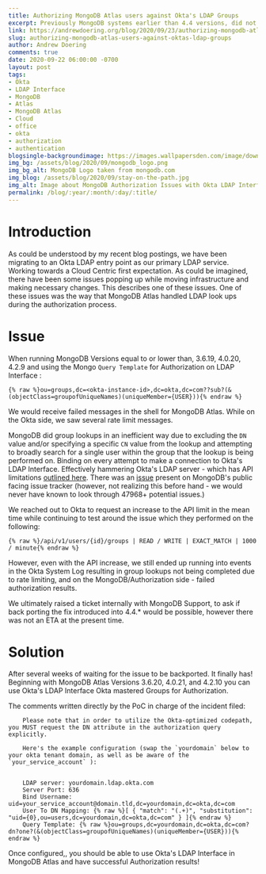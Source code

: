 ```yaml
---
title: Authorizing MongoDB Atlas users against Okta's LDAP Groups
excerpt: Previously MongoDB systems earlier than 4.4 versions, did not properly support doing lookups in Okta's LDAP interface, but recently that has changed. Come find out how!
link: https://andrewdoering.org/blog/2020/09/23/authorizing-mongodb-atlas-users-against-oktas-ldap-groups
slug: authorizing-mongodb-atlas-users-against-oktas-ldap-groups
author: Andrew Doering
comments: true
date: 2020-09-22 06:00:00 -0700
layout: post
tags:
- Okta
- LDAP Interface
- MongoDB
- Atlas
- MongoDB Atlas
- Cloud
- office
- okta
- authorization
- authentication
blogsingle-backgroundimage: https://images.wallpapersden.com/image/download/huawei-4k-stock-abstract_66336_1920x1080.jpg
img_bg: /assets/blog/2020/09/mongodb_logo.png
img_bg_alt: MongoDB Logo taken from mongodb.com
img_blog: /assets/blog/2020/09/stay-on-the-path.jpg
img_alt: Image about MongoDB Authorization Issues with Okta LDAP Interface. Intro image.
permalink: /blog/:year/:month/:day/:title/
---
```



# Introduction

As could be understood by my recent blog postings, we have been migrating to an Okta LDAP entry point as our primary LDAP service. Working towards a Cloud Centric first expectation. As could be imagined, there have been some issues popping up while moving infrastructure and making necessary changes. This describes one of these issues. One of these issues was the way that MongoDB Atlas handled LDAP look ups during the authorization process. 

# Issue

When running MongoDB Versions equal to or lower than, 3.6.19, 4.0.20, 4.2.9 and using the Mongo `Query Template` for Authorization on LDAP Interface :

`{% raw %}ou=groups,dc=<okta-instance-id>,dc=okta,dc=com??sub?(&(objectClass=groupofUniqueNames)(uniqueMember={USER})){% endraw %}`

We would receive failed messages in the shell for MongoDB Atlas. While on the Okta side, we saw several rate limit messages.


MongoDB did group lookups in an inefficient way due to excluding the `DN` value and/or specifying a specific `CN` value from the lookup and attempting to broadly search for a single user within the group that the lookup is being performed on. Binding on every attempt to make a connection to Okta's LDAP Interface. Effectively hammering Okta's LDAP server - which has API limitations [outlined here](https://developer.okta.com/docs/reference/rate-limits/). There was an [issue](https://jira.mongodb.org/browse/SERVER-43233) present on MongoDB's public facing issue tracker (however, not realizing this before hand - we would never have known to look through 47968+ potential issues.)

We reached out to Okta to request an increase to the API limit in the mean time while continuing to test around the issue which they performed on the following:

`{% raw %}/api/v1/users/{id}/groups | READ / WRITE | EXACT_MATCH | 1000 / minute{% endraw %}`

However, even with the API increase, we still ended up running into events in the Okta System Log resulting in group lookups not being completed due to rate limiting, and on the MongoDB/Authorization side - failed authorization results.

We ultimately raised a ticket internally with MongoDB Support, to ask if back porting the fix introduced into 4.4.* would be possible, however there was not an ETA at the present time.

# Solution

After several weeks of waiting for the issue to be backported. It finally has! Beginning with MongoDB Atlas Versions 3.6.20, 4.0.21, and 4.2.10 you can use Okta's LDAP Interface Okta mastered Groups for Authorization.

The comments written directly by the PoC in charge of the incident filed:


        Please note that in order to utilize the Okta-optimized codepath, you MUST request the DN attribute in the authorization query explicitly.

        Here's the example configuration (swap the `yourdomain` below to your okta tenant domain, as well as be aware of the `your_service_account` ):


        LDAP server: yourdomain.ldap.okta.com
        Server Port: 636
        Bind Username: uid=your_service_account@domain.tld,dc=yourdomain,dc=okta,dc=com
        User To DN Mapping: {% raw %}[ { "match": "(.+)", "substitution": "uid={0},ou=users,dc=yourdomain,dc=okta,dc=com" } ]{% endraw %}
        Query Template: {% raw %}ou=groups,dc=yourdomain,dc=okta,dc=com?dn?one?(&(objectClass=groupofUniqueNames)(uniqueMember={USER})){% endraw %}


Once configured,, you should be able to use Okta's LDAP Interface in MongoDB Atlas and have successful Authorization results!

